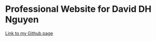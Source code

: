 # Professional Website for David DH Nguyen

[Link to my Github page](https://daviddhnguyen.github.io/)
